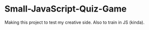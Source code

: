 # Small-JavaScript-Quiz-Game
Making this project to test my creative side. Also to train in JS (kinda).
